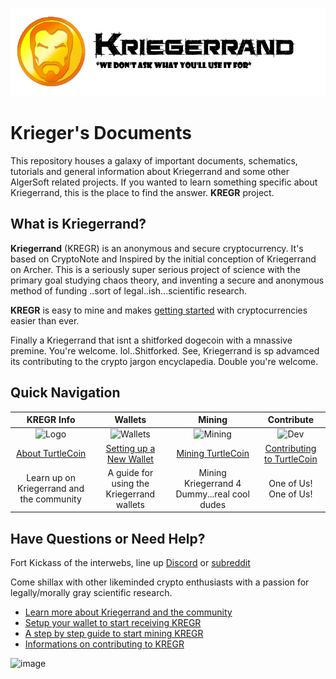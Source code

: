 ![image](https://raw.githubusercontent.com/Algersoft/Kriegerrand/master/logos/Krieggerrand-logo-git.png)

# **Krieger's Documents**
This repository houses a galaxy of important documents, schematics, tutorials and general information about Kriegerrand and some other AlgerSoft related projects. If you wanted to learn something specific about Kriegerrand, this is the place to find the answer. **KREGR** project.

## **What is Kriegerrand?**
**Kriegerrand** (KREGR) is an anonymous and secure cryptocurrency.  It's based on CryptoNote and Inspired by the initial conception of Kriegerrand on Archer.  This is a seriously super serious project of science with the primary goal studying chaos theory, and inventing a secure and anonymous method of funding ..sort of legal..ish...scientific research.

**KREGR** is easy to mine and makes [getting started](Getting-Started.md) with cryptocurrencies easier than ever.

Finally a Kriegerrand that isnt a shitforked dogecoin with a mnassive premine.  You're welcome.  lol..Shitforked. See, Kriegerrand is sp advamced its contributing to the crypto jargon encyclapedia. Double you're welcome. 

## Quick Navigation

| **KREGR Info** | **Wallets** | **Mining** | **Contribute** |
|:----------------------:|:-------------:|:------------:|:------------------:|
| ![Logo](https://raw.githubusercontent.com/Algersoft/kriegers-documents/master/images/kriegerrand-info.jpg) | ![Wallets](https://raw.githubusercontent.com/Algersoft/kriegers-documents/master/images/kriegerrand-wallet.jpg) | ![Mining](https://raw.githubusercontent.com/Algersoft/kriegers-documents/master/images/kriegerrand-mining.jpg) | ![Dev](https://raw.githubusercontent.com/Algersoft/kriegers-documents/master/images/kriegerrand-lsed.jpg) |
| [About TurtleCoin](about/About-TurtleCoin) | [Setting up a New Wallet](Getting-Started#new-wallet) | [Mining TurtleCoin](https://raw.githubusercontent.com/Algersoft/kriegers-documents/master/images/kriegerrand-lsed.jpg) | [Contributing to TurtleCoin](about/Contributing) |
| Learn up on Kriegerrand and the community | A guide for using the Kriegerrand wallets | Mining Kriegerrand 4 Dummy...real cool dudes | One of Us! One of Us! |

## Have Questions or Need Help?

Fort Kickass of the interwebs, line up [Discord](http://coms.kriegerrand.com/) or [subreddit](https://www.reddit.com/r/DrKrieger/)

Come shillax with other likeminded crypto enthusiasts with a passion for legally/morally gray scientific research.

- [Learn more about Kriegerrand and the community](about/Home.md)
- [Setup your wallet to start receiving KREGR](Getting-Started.md#setting-up-a-new-wallet)
- [A step by step guide to start mining KREGR](Getting-Started.md#start-mining)
- [Informations on contributing to KREGR](about/Contributing.md)

![image](https://github.com/Algersoft/kriegers-documents/blob/master/images/bloc-logo-intro.png)
